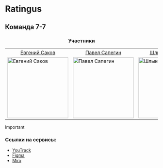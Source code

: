 # Ratingus
## Команда 7-7

<table align="center">
  <thead><div align="center"><h3>Участники</h3></div></thead>
  <tr>
    <td align="center"><a href="https://github.com/PiPuKaPRo">Евгений Саков</a></td>
    <td align="center"><a href="https://github.com/SapeginPavel">Павел Сапегин</a></td>
    <td align="center"><a href="https://github.com/burunyuu23">Шлыков Данила</a></td>
  </tr>
  <tr>
    <td><img src="https://avatars.githubusercontent.com/u/91192469" alt="Евгений Саков" width = 200px height = 200px ></td>
    <td><img src="https://avatars.githubusercontent.com/u/112646457" alt="Павел Сапегин" width = 200px height = 200px ></td>
    <td><img src="https://avatars.githubusercontent.com/u/34377854" alt="Шлыков Данила" width = 200px height = 200px ></td>
  </tr>
</table>

> [!IMPORTANT]
> ### Ссылки на сервисы:
> - [YouTrack](https://ratingus.youtrack.cloud/articles/RATINGUS)
> - [Figma](https://www.figma.com/file/0RZGaBbtYFtDCzDzM41auT/Ratingus)
> - [Miro](https://miro.com/app/board/uXjVNq3ckq8=/)
